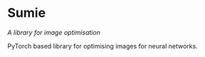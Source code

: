 # Sumie

_A library for image optimisation_

PyTorch based library for optimising images for neural networks.